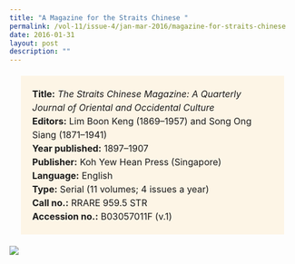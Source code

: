 ```yaml
---
title: "A Magazine for the Straits Chinese "
permalink: /vol-11/issue-4/jan-mar-2016/magazine-for-straits-chinese
date: 2016-01-31
layout: post
description: ""
---
```

<span style="background-colour: #fdf5e6; padding: 20px; margin: 20px; background:#fdf5e6; display:block; font-size:1rem; line-height:1.5rem;"> 
	<b>Title:</b> <i>The Straits Chinese Magazine: A 
	Quarterly Journal of Oriental and Occidental Culture</i><br>
<b>Editors:</b> Lim Boon Keng (1869–1957) and Song Ong Siang (1871–1941)<br>
<b>Year published:</b> 1897–1907<br>
<b>Publisher:</b> Koh Yew Hean Press (Singapore)<br>
<b>Language:</b> English<br>
<b>Type:</b> Serial (11 volumes; 4 issues a year)<br>
<b>Call no.:</b> RRARE 959.5 STR<br>
<b>Accession no.:</b> B03057011F (v.1)
</span>

<img src="/images/vol-11-issue-4/">
<div style="background-color: white;"></i></div>